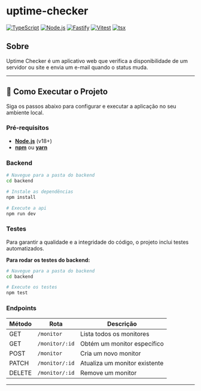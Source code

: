 # uptime-checker

[![TypeScript](https://img.shields.io/badge/TypeScript-3178C6?style=for-the-badge&logo=typescript&logoColor=white)](https://www.typescriptlang.org/)
[![Node.js](https://img.shields.io/badge/Node.js-339933?style=for-the-badge&logo=nodedotjs&logoColor=white)](https://nodejs.org/)
[![Fastify](https://img.shields.io/badge/Fastify-000000?style=for-the-badge&logo=fastify&logoColor=white)](https://www.fastify.io/)
[![Vitest](https://img.shields.io/badge/Vitest-6E9F18?style=for-the-badge&logo=vitest&logoColor=white)](https://vitest.dev/)
[![tsx](https://img.shields.io/badge/tsx-blue?style=for-the-badge)](https://tsx.is/)

## Sobre
Uptime Checker é um aplicativo web que verifica a disponibilidade de um servidor ou site e envia um e-mail quando o status muda.

--- 

## 🚀 Como Executar o Projeto

Siga os passos abaixo para configurar e executar a aplicação no seu ambiente local.

### **Pré-requisitos**

- **[Node.js](https://nodejs.org/)** (v18+)
- **[npm](https://www.npmjs.com/)** ou **[yarn](https://yarnpkg.com/)**

### Backend

```bash
# Navegue para a pasta do backend
cd backend

# Instale as dependências
npm install

# Execute a api
npm run dev
```

### Testes

Para garantir a qualidade e a integridade do código, o projeto inclui testes automatizados.

**Para rodar os testes do backend:**

```bash
# Navegue para a pasta do backend
cd backend

# Execute os testes
npm test
```
### Endpoints
| Método | Rota | Descrição |
|---|---|---|
| GET | `/monitor` | Lista todos os monitores |
| GET | `/monitor/:id` | Obtém um monitor específico |
| POST | `/monitor` | Cria um novo monitor |
| PATCH | `/monitor/:id` | Atualiza um monitor existente |
| DELETE | `/monitor/:id` | Remove um monitor |

---
